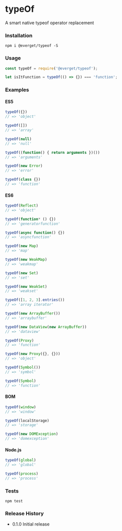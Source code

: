 # typeOf
A smart native typeof operator replacement

### Installation

```npm i @everget/typeof -S```

### Usage
```js
const typeOf = require('@everget/typeof');

let isItFunction = typeOf(() => {}) === 'function';
```

### Examples

#### ES5
```js
typeOf({})
// => 'object'

typeOf([])
// => 'array'

typeOf(null)
// => 'null'

typeOf((function() { return arguments })())
// => 'arguments'

typeOf(new Error)
// => 'error'

typeOf(class {})
// => 'function'
```

#### ES6
```js
typeOf(Reflect)
// => 'object'

typeOf(function* () {})
// => 'generatorfunction'

typeOf(async function() {})
// => 'asyncfunction'

typeOf(new Map)
// => 'map'

typeOf(new WeakMap)
// => 'weakmap'

typeOf(new Set)
// => 'set'

typeOf(new WeakSet)
// => 'weakset'

typeOf([1, 2, 3].entries())
// => 'array iterator'

typeOf(new ArrayBuffer())
// => 'arraybuffer'

typeOf(new DataView(new ArrayBuffer))
// => 'dataview'

typeOf(Proxy)
// => 'function'

typeOf(new Proxy({}, {}))
// => 'object'

typeOf(Symbol())
// => 'symbol'

typeOf(Symbol)
// => 'function'
```

#### BOM
```js
typeOf(window)
// => 'window'

typeOf(localStorage)
// => 'storage'

typeOf(new DOMException)
// => 'domexception'
```

#### Node.js
```js
typeOf(global)
// => 'global'

typeOf(process)
// => 'process'
```

### Tests

```npm test```

### Release History

* 0.1.0 Initial release
